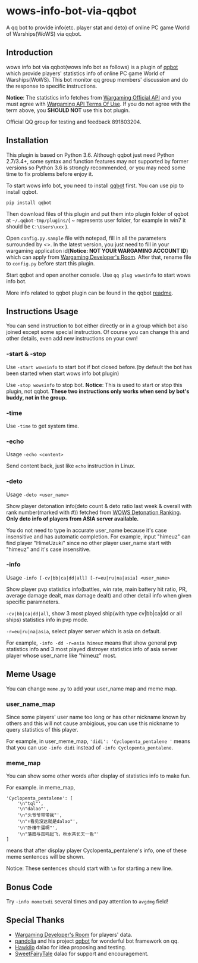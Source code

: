 # wows-info-bot-via-qqbot

A qq bot to provide info(etc. player stat and deto) of online PC game World of Warships(WoWS) via qqbot.

## Introduction

wows info bot via qqbot(wows info bot as follows) is a plugin of [qqbot](https://github.com/pandolia/qqbot) which provide players' statistics info of online PC game World of Warships(WoWS). This bot monitor qq group members' discussion and do the response to specific instructions.

**Notice**: The statistics info fetches from [Wargaming Official API](https://developers.wargaming.net) and you must agree with [Wargaming API Terms Of Use](https://developers.wargaming.net/documentation/rules/agreement/). If you do not agree with the term above, you **SHOULD NOT** use this bot plugin.

Official QQ group for testing and feedback 891803204.

## Installation

This plugin is based on Python 3.6. Although qqbot just need Python 2.7/3.4+, some syntax and function features may not supported by former versions so Python 3.6 is strongly recommended, or you may need some time to fix problems before enjoy it.

To start wows info bot, you need to install [qqbot](https://github.com/pandolia/qqbot) first. You can use pip to install qqbot.

`pip install qqbot`

Then download files of this plugin and put them into plugin folder of qqbot at `~/.qqbot-tmp/plugins/`( ~ represents user folder, for example in win7 it should be `C:\Users\xxx` ).

Open `config.py.sample` file with notepad, fill in all the parameters surrounded by <>. In the latest version, you just need to fill in your wargaming application id(**Notice: NOT YOUR WARGAMING ACCOUNT ID**) which can apply from [Wargaming Developer's Room](https://developers.wargaming.net/applications/). After that, rename file to `config.py` before start this plugin.

Start qqbot and open another console. Use `qq plug wowsinfo` to start wows info bot.

More info related to qqbot plugin can be found in the qqbot [readme](https://github.com/pandolia/qqbot).

## Instructions Usage

You can send instruction to bot either directly or in a group which bot also joined except some special instruction. Of course you can change this and other details, even add new instructions on your own!

### -start & -stop

Use `-start wowsinfo` to start bot if bot closed before.(by default the bot has been started when start wows info bot plugin)

Use `-stop wowsinfo` to stop bot. **Notice**: This is used to start or stop this plugin, not qqbot. **These two instructions only works when send by bot's buddy, not in the group.**

### -time

Use `-time` to get system time. 

### -echo

Usage `-echo <content>`

Send content back, just like `echo` instruction in Linux.

### -deto

Usage `-deto <user_name>`

Show player detonation info(deto count & deto ratio last week & overall with rank number(marked with #)) fetched from [WOWS Detonation Ranking](http://deto.bunnyxt.com). **Only deto info of players from ASIA server available.**

You do not need to type in accurate user_name because it's case insensitive and has automatic completion. For example, input "himeuz" can find player "HimeUzuki" since no other player user_name start with "himeuz" and it's case insensitive.

### -info

Usage `-info [-cv|bb|ca|dd|all] [-r=eu|ru|na|asia] <user_name>`

Show player pvp statistics info(battles, win rate, main battery hit ratio, PR, average damage dealt, max damage dealt) and other detail info when given specific paramneters.

`-cv|bb|ca|dd|all`, show 3 most played ship(with type cv|bb|ca|dd or all ships) statistics info in pvp mode.

`-r=eu|ru|na|asia`, select player server which is asia on default.

For example, `-info -dd -r=asia himeuz` means that show general pvp statistics info and 3 most played distroyer statistics info of asia server player whose user_name like "himeuz" most.

## Meme Usage

You can change `meme.py` to add your user_name map and meme map.

### user_name_map

Since some players' user name too long or has other nickname known by others and this will not cause ambigious, you can use this nickname to query statistics of this player.

For example, in user_meme_map, `'didi': 'Cyclopenta_pentalene '` means that you can use `-info didi` instead of `-info Cyclopenta_pentalene`.

### meme_map

You can show some other words after display of statistics info to make fun. 

For example. in meme_map, 

```
'Cyclopenta_pentalene': [
    '\n"tql"',
    '\n"dalao"',
    '\n"头爷爷带带我"',
    '\n"⬆️看见没这就是dalao"',
    '\n"卧槽牛逼啊"',
    '\n"落霞与孤呜起飞，秋水共长天一色"'
]
```

means that after display player Cyclopenta_pentalene's info, one of these meme sentences will be shown.

Notice: These sentences should start with `\n` for starting a new line.

## Bonus Code

Try `-info momotxdi` several times and pay attention to `avgdmg` field!

## Special Thanks

- [Wargaming Developer's Room](https://developers.wargaming.net) for players' data.
- [pandolia](https://github.com/pandolia) and his project [qqbot](https://github.com/pandolia/qqbot) for wonderful bot framework on qq.
- [Hawkilo](https://asia.wows-numbers.com/player/2009240681,Hawkilo/) dalao for idea proposing and testing.
- [SweetFairyTale](https://github.com/SweetFairyTale) dalao for support and encouragement.

